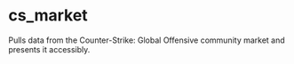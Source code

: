 # cs_market
Pulls data from the Counter-Strike: Global Offensive community market and presents it accessibly.
